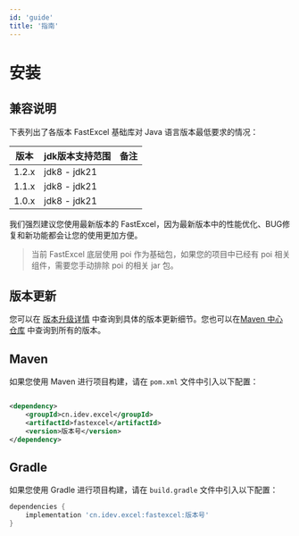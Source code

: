 ```yaml
---
id: 'guide'
title: '指南'
---
```


# 安装

## 兼容说明

下表列出了各版本 FastExcel 基础库对 Java 语言版本最低要求的情况：

| 版本    | jdk版本支持范围    | 备注 |
|-------|--------------|----|
| 1.2.x | jdk8 - jdk21 |    |
| 1.1.x | jdk8 - jdk21 |    |
| 1.0.x | jdk8 - jdk21 |    |

我们强烈建议您使用最新版本的 FastExcel，因为最新版本中的性能优化、BUG修复和新功能都会让您的使用更加方便。

> 当前 FastExcel 底层使用 poi 作为基础包，如果您的项目中已经有 poi 相关组件，需要您手动排除 poi 的相关 jar 包。

## 版本更新

您可以在 [版本升级详情](https://github.com/fast-excel/fastexcel/blob/main/CHANGELOG.md)
中查询到具体的版本更新细节。您也可以在[Maven 中心仓库](https://mvnrepository.com/artifact/cn.idev.excel/fastexcel)
中查询到所有的版本。

## Maven

如果您使用 Maven 进行项目构建，请在 `pom.xml` 文件中引入以下配置：

```xml

<dependency>
    <groupId>cn.idev.excel</groupId>
    <artifactId>fastexcel</artifactId>
    <version>版本号</version>
</dependency>
```

## Gradle

如果您使用 Gradle 进行项目构建，请在 `build.gradle` 文件中引入以下配置：

```gradle
dependencies {
    implementation 'cn.idev.excel:fastexcel:版本号'
}
```
